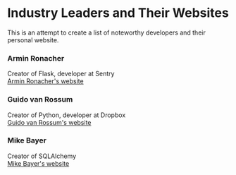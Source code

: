 # Industry Leaders and Their Websites
This is an attempt to create a list of noteworthy developers and their personal website. 

### Armin Ronacher
Creator of Flask, developer at Sentry  
[Armin Ronacher's website](http://lucumr.pocoo.org/)

### Guido van Rossum
Creator of Python, developer at Dropbox  
[Guido van Rossum's website](https://gvanrossum.github.io/)

### Mike Bayer
Creator of SQLAlchemy  
[Mike Bayer's website](http://techspot.zzzeek.org/)

